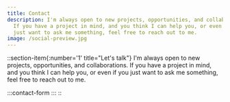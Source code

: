 ```yaml
---
title: Contact
description: I'm always open to new projects, opportunities, and collaborations.
  If you have a project in mind, and you think I can help you, or even if you
  just want to ask me something, feel free to reach out to me.
image: /social-preview.jpg
---
```


::section-item{:number='1' title="Let's talk"}
I'm always open to new projects, opportunities, and collaborations. If you have a project in mind, and you think I can help you, or even if you just want to ask me something, feel free to reach out to me.

  :::contact-form
  :::
::
